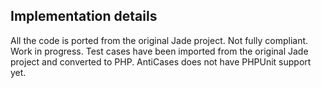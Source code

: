 ## Implementation details
All the code is ported from the original Jade project. Not fully compliant. Work in progress.
Test cases have been imported from the original Jade project and converted to PHP. AntiCases does not have PHPUnit support yet.
